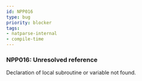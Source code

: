 ```yaml
---
id: NPP016
type: bug
priority: blocker
tags:
- natparse-internal 
- compile-time 
---
```


### NPP016: Unresolved reference
Declaration of local subroutine or variable not found.
